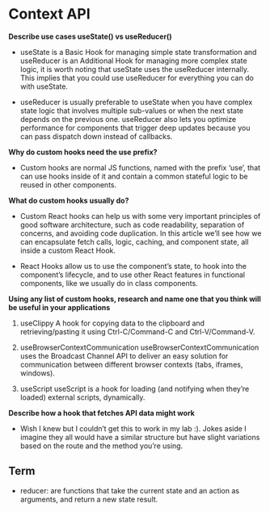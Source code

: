 # Context API

**Describe use cases useState() vs useReducer()**

- useState is a Basic Hook for managing simple state transformation and useReducer is an Additional Hook for managing more complex state logic, it is worth noting that useState uses the useReducer internally. This implies that you could use useReducer for everything you can do with useState.

- useReducer is usually preferable to useState when you have complex state logic that involves multiple sub-values or when the next state depends on the previous one. useReducer also lets you optimize performance for components that trigger deep updates because you can pass dispatch down instead of callbacks.

**Why do custom hooks need the use prefix?**

- Custom hooks are normal JS functions, named with the prefix ‘use’, that can use hooks inside of it and contain a common stateful logic to be reused in other components.

**What do custom hooks usually do?**

- Custom React hooks can help us with some very important principles of good software architecture, such as code readability, separation of concerns, and avoiding code duplication. In this article we’ll see how we can encapsulate fetch calls, logic, caching, and component state, all inside a custom React Hook.

- React Hooks allow us to use the component’s state, to hook into the component’s lifecycle, and to use other React features in functional components, like we usually do in class components.

**Using any list of custom hooks, research and name one that you think will be useful in your applications**

1. useClippy A hook for copying data to the clipboard and retrieving/pasting it using Ctrl-C/Command-C and Ctrl-V/Command-V.

2. useBrowserContextCommunication useBrowserContextCommunication uses the Broadcast Channel API to deliver an easy solution for communication between different browser contexts (tabs, iframes, windows).

3. useScript useScript is a hook for loading (and notifying when they’re loaded) external scripts, dynamically.

**Describe how a hook that fetches API data might work**

- Wish I knew but I couldn’t get this to work in my lab :). Jokes aside I imagine they all would have a similar structure but have slight variations based on the route and the method you’re using.

## Term	

- reducer: are functions that take the current state and an action as arguments, and return a new state result.

